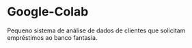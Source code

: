 # Google-Colab

Pequeno sistema de análise de dados de clientes que solicitam empréstimos ao banco fantasia.
